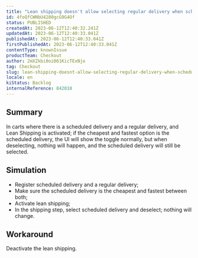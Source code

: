 ```yaml
---
title: "Lean shipping doesn't allow selecting regular delivery when scheduled delivery is the cheapest and fastest"
id: 4foQfCWNbU4280gcG9G4Of
status: PUBLISHED
createdAt: 2023-06-12T12:40:32.241Z
updatedAt: 2023-06-12T12:40:33.041Z
publishedAt: 2023-06-12T12:40:33.041Z
firstPublishedAt: 2023-06-12T12:40:33.041Z
contentType: knownIssue
productTeam: Checkout
author: 2mXZkbi0oi061KicTExNjo
tag: Checkout
slug: lean-shipping-doesnt-allow-selecting-regular-delivery-when-scheduled-delivery-is-the-cheapest-and-fastest
locale: en
kiStatus: Backlog
internalReference: 842018
---
```


## Summary


In carts where there is a scheduled delivery and a regular delivery, and Lean Shipping is activated; if the cheapest and fastest option is the scheduled delivery, the UI will show the toggle normally, but when deselecting, nothing will happen, and the scheduled delivery will still be selected.


##

## Simulation



- Register scheduled delivery and a regular delivery;
- Make sure the scheduled delivery is the cheapest and fastest between both;
- Activate lean shipping;
- In the shipping step, select scheduled delivery and deselect; nothing will change.


##

## Workaround


Deactivate the lean shipping.




